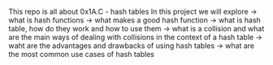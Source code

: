 This repo is all about 0x1A.C - hash tables
In this project we will explore
-> what is hash functions
-> what makes a good hash function
-> what is hash table, how do they work and how to use them
-> what is a collision and what are the main ways of dealing with collisions in the context of a hash table
-> waht are the advantages and drawbacks of using hash tables
-> what are the most common use cases of hash tables
